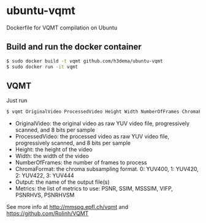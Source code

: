 # ubuntu-vqmt
Dockerfile for VQMT compilation on Ubuntu


## Build and run the docker container
```bash
$ sudo docker build -t vqmt github.com/h3dema/ubuntu-vqmt
$ sudo docker run -it vqmt
```

## VQMT

Just run 
```bash
$ vqmt OriginalVideo ProcessedVideo Height Width NumberOfFrames ChromaFormat Output Metrics
```

* OriginalVideo: the original video as raw YUV video file, progressively scanned, and 8 bits per sample 
* ProcessedVideo: the processed video as raw YUV video file, progressively scanned, and 8 bits per sample 
* Height: the height of the video 
* Width: the width of the video 
* NumberOfFrames: the number of frames to process 
* ChromaFormat: the chroma subsampling format. 0: YUV400, 1: YUV420, 2: YUV422, 3: YUV444 
* Output: the name of the output file(s) 
* Metrics: the list of metrics to use: PSNR, SSIM, MSSSIM, VIFP, PSNRHVS, PSNRHVSM

See more info at  http://mmspg.epfl.ch/vqmt  and  https://github.com/Rolinh/VQMT
